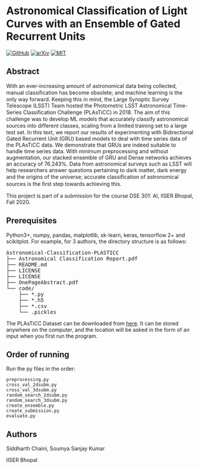 # Astronomical Classiﬁcation of Light Curves with an Ensemble of Gated Recurrent Units

[![GitHub](https://img.shields.io/badge/GitHub--black?logo=github&style=social)](https://github.com/AKnightWing/Astronomical-Classification-PLASTICC) 
[![arXiv](https://img.shields.io/badge/arxiv-astro--ph%2F2006.12333-red)](https://arxiv.org/abs/2006.12333) 
[![MIT](https://img.shields.io/github/license/aknightwing/Astronomical-Classification-PLASTICC)](https://choosealicense.com/licenses/mit) 


## Abstract
With an ever-increasing amount of astronomical data being collected, manual classiﬁcation has become obsolete; and machine learning is the only way forward. Keeping this in mind, the Large Synoptic Survey Telescope (LSST) Team hosted the Photometric LSST Astronomical Time-Series Classiﬁcation Challenge (PLAsTiCC) in 2018. The aim of this challenge was to develop ML models that accurately classify astronomical sources into diﬀerent classes, scaling from a limited training set to a large test set. In this text, we report our results of experimenting with Bidirectional Gated Recurrent Unit (GRU) based models to deal with time series data of the PLAsTiCC data. We demonstrate that GRUs are indeed suitable to handle time series data. With minimum preprocessing and without augmentation, our stacked ensemble of GRU and Dense networks achieves an accuracy of 76.243%. Data from astronomical surveys such as LSST will help researchers answer questions pertaining to dark matter, dark energy and the origins of the universe; accurate classiﬁcation of astronomical sources is the ﬁrst step towards achieving this.

This project is part of a submission for the course DSE 301: AI, IISER Bhopal, Fall 2020.

## Prerequisites

Python3+, numpy, pandas, matplotlib, sk-learn, keras, tensorflow 2+ and scikitplot. 
For example, for 3 authors, the directory structure is as follows:
<pre>
Astronomical-Classification-PLASTICC
├── Astronomical Classification Report.pdf
├── README.md	
├── LICENSE		
├── LICENSE		
├── OnePageAbstract.pdf		
└── code/
    ├── *.py
    ├── *.h5
    ├── *.csv
    └── .pickles
</pre>

The PLAsTiCC Dataset can be downloaded from [here](https://www.kaggle.com/c/PLAsTiCC-2018). It can be stored anywhere on the computer, and the location will be asked in the form of an input when you first run the program.

## Order of running
Run the py files in the order: 
```
preprocessing.py
cross_val_2dsubm.py	
cross_val_3dsubm.py	
random_search_2dsubm.py	
random_search_3dsubm.py	
create_ensemble.py	
create_submission.py	
evaluate.py	
```

## Authors
Siddharth Chaini, Soumya Sanjay Kumar

IISER Bhopal
